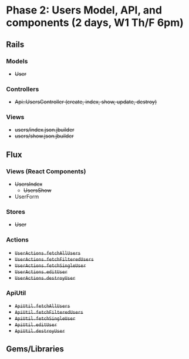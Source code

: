 # Phase 2: Users Model, API, and components (2 days, W1 Th/F 6pm)

## Rails
### Models
* ~~User~~

### Controllers
* ~~Api::UsersController (create, index, show, update, destroy)~~

### Views
* ~~users/index.json.jbuilder~~
* ~~users/show.json.jbuilder~~

## Flux
### Views (React Components)
* ~~UsersIndex~~
  - ~~UsersShow~~
* UserForm

### Stores
* ~~User~~

### Actions
* ~~`UserActions.fetchAllUsers`~~
* ~~`UserActions.fetchFilteredUsers`~~
* ~~`UserActions.fetchSingleUser`~~
* ~~`UserActions.editUser`~~
* ~~`UserActions.destroyUser`~~

### ApiUtil
* ~~`ApiUtil.fetchAllUsers`~~
* ~~`ApiUtil.fetchFilteredUsers`~~
* ~~`ApiUtil.fetchSingleUser`~~
* ~~`ApiUtil.editUser`~~
* ~~`ApiUtil.destroyUser`~~

## Gems/Libraries
